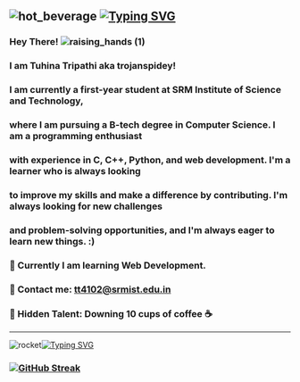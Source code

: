 ![hot_beverage](https://user-images.githubusercontent.com/119059108/207072254-9d658aeb-7a03-4501-961e-d111fa1b10ba.gif) [![Typing SVG](https://readme-typing-svg.demolab.com?font=Montserrat&size=27&pause=1000&color=DFA2F7&background=FFFFFF00&width=435&lines=Year+1+Student+at+SRMIST;Blockchain+Enthusiast;Python%2C+C%2FC%2B%2B;Web+Development;AI+%2F+ML)](https://git.io/typing-svg)
---
### Hey There! ![raising_hands (1)](https://user-images.githubusercontent.com/119059108/206947743-cb78393a-5eda-4b65-9fda-d281df01798a.gif)
###  I am Tuhina Tripathi aka trojanspidey!
### I am currently a first-year student at SRM Institute of Science and Technology, 
### where I am pursuing a B-tech degree in Computer Science. I am a programming enthusiast 
### with experience in C, C++, Python, and web development. I'm a learner who is always looking 
### to improve my skills and make a difference by contributing. I'm always looking for new challenges 
### and problem-solving opportunities, and I'm always eager to learn new things. :)

### 🌱 Currently I am learning Web Development. 
### 🌱 Contact me: tt4102@srmist.edu.in
### 🌱 Hidden Talent: Downing 10 cups of coffee ☕ 
---
![rocket](https://user-images.githubusercontent.com/119059108/207068653-043041fd-0888-4116-960e-e5a03ce8ecdd.gif)[![Typing SVG](https://readme-typing-svg.demolab.com?font=Montserrat&size=27&pause=1000&color=DFA2F7&background=FFFFFF00&width=435&lines=Watch+My+GitHub+Streak)](https://git.io/typing-svg)
### [![GitHub Streak](https://streak-stats.demolab.com?user=TROJANSPIDEY&theme=monokai)](https://git.io/streak-stats)
